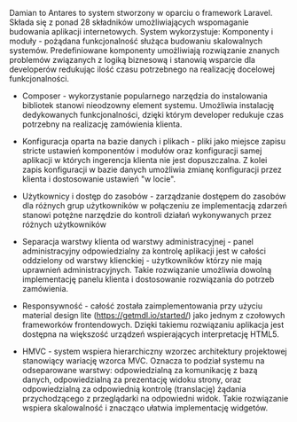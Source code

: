 Damian to Antares to system stworzony w oparciu o framework Laravel. Składa się z ponad 28 składników umożliwiających wspomaganie budowania aplikacji internetowych. System wykorzystuje:
Komponenty i moduły - pożądana funkcjonalność służąca budowaniu skalowalnych systemów. Predefiniowane komponenty umożliwiają rozwiązanie znanych problemów związanych z logiką biznesową i stanowią wsparcie dla developerów redukując ilość czasu potrzebnego na realizację docelowej funkcjonalności.

* Composer - wykorzystanie popularnego narzędzia do instalowania bibliotek stanowi nieodzowny element systemu. Umożliwia instalację dedykowanych funkcjonalności, dzięki którym developer redukuje czas potrzebny na realizację zamówienia klienta.

* Konfiguracja oparta na bazie danych i plikach - pliki jako miejsce zapisu stricte ustawień komponentów i modułów oraz konfiguracji samej aplikacji w których ingerencja klienta nie jest dopuszczalna. Z kolei zapis konfiguracji w bazie danych umożliwia zmianę konfiguracji przez klienta i dostosowanie ustawień "w locie".

* Użytkownicy i dostęp do zasobów - zarządzanie dostępem do zasobów dla różnych grup użytkowników w połączeniu ze implementacją zdarzeń stanowi potężne narzędzie do kontroli działań wykonywanych przez różnych użytkowników

* Separacja warstwy klienta od warstwy administracyjnej - panel administracyjny odpowiedzialny za kontrolę aplikacji jest w całości oddzielony od warstwy klienckiej - użytkowników którzy nie mają uprawnień administracyjnych. Takie rozwiązanie umożliwia dowolną implementację panelu klienta i dostosowanie rozwiązania do potrzeb zamówienia.

* Responsywność - całość została zaimplementowania przy użyciu material design lite (https://getmdl.io/started/) jako jednym z czołowych frameworków frontendowych. Dzięki takiemu rozwiązaniu aplikacja jest dostępna na większość urządzeń wspierających interpretację HTML5.

* HMVC - system wspiera hierarchiczny wzorzec architektury projektowej stanowiący wariację wzorca MVC. Oznacza to podział systemu na odseparowane warstwy: odpowiedzialną za komunikację z bazą danych, odpowiedzialną za prezentację widoku strony, oraz odpowiedzialną za odpowiednią kontrolę (translację) żądania przychodzącego z przeglądarki na odpowiedni widok. Takie rozwiązanie wspiera skalowalność i znacząco ułatwia implementację widgetów.

